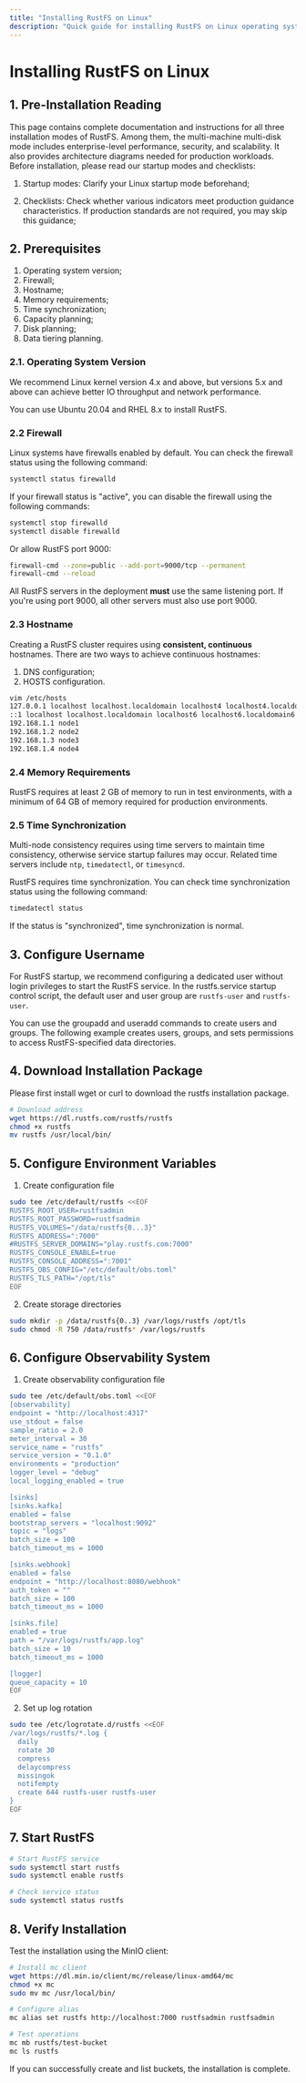 ```yaml
---
title: "Installing RustFS on Linux"
description: "Quick guide for installing RustFS on Linux operating systems"
---
```


# Installing RustFS on Linux

## 1. Pre-Installation Reading

This page contains complete documentation and instructions for all three installation modes of RustFS. Among them, the multi-machine multi-disk mode includes enterprise-level performance, security, and scalability. It also provides architecture diagrams needed for production workloads.
Before installation, please read our startup modes and checklists:

1. Startup modes: Clarify your Linux startup mode beforehand;

2. Checklists: Check whether various indicators meet production guidance characteristics. If production standards are not required, you may skip this guidance;

## 2. Prerequisites

1. Operating system version;
2. Firewall;
3. Hostname;
4. Memory requirements;
5. Time synchronization;
6. Capacity planning;
7. Disk planning;
8. Data tiering planning.

### 2.1. Operating System Version

We recommend Linux kernel version 4.x and above, but versions 5.x and above can achieve better IO throughput and network performance.

You can use Ubuntu 20.04 and RHEL 8.x to install RustFS.

### 2.2 Firewall

Linux systems have firewalls enabled by default. You can check the firewall status using the following command:

```bash
systemctl status firewalld
```

If your firewall status is "active", you can disable the firewall using the following commands:

```bash
systemctl stop firewalld
systemctl disable firewalld
```

Or allow RustFS port 9000:

```bash
firewall-cmd --zone=public --add-port=9000/tcp --permanent
firewall-cmd --reload
```

All RustFS servers in the deployment **must** use the same listening port. If you're using port 9000, all other servers must also use port 9000.

### 2.3 Hostname

Creating a RustFS cluster requires using **consistent, continuous** hostnames. There are two ways to achieve continuous hostnames:

1. DNS configuration;
2. HOSTS configuration.

```bash
vim /etc/hosts
127.0.0.1 localhost localhost.localdomain localhost4 localhost4.localdomain4
::1 localhost localhost.localdomain localhost6 localhost6.localdomain6
192.168.1.1 node1
192.168.1.2 node2
192.168.1.3 node3
192.168.1.4 node4
```

### 2.4 Memory Requirements

RustFS requires at least 2 GB of memory to run in test environments, with a minimum of 64 GB of memory required for production environments.

### 2.5 Time Synchronization

Multi-node consistency requires using time servers to maintain time consistency, otherwise service startup failures may occur. Related time servers include `ntp`, `timedatectl`, or `timesyncd`.

RustFS requires time synchronization. You can check time synchronization status using the following command:

```bash
timedatectl status
```

If the status is "synchronized", time synchronization is normal.

## 3. Configure Username

For RustFS startup, we recommend configuring a dedicated user without login privileges to start the RustFS service. In the rustfs.service startup control script, the default user and user group are `rustfs-user` and `rustfs-user`.

You can use the groupadd and useradd commands to create users and groups. The following example creates users, groups, and sets permissions to access RustFS-specified data directories.

## 4. Download Installation Package

Please first install wget or curl to download the rustfs installation package.

```bash
# Download address
wget https://dl.rustfs.com/rustfs/rustfs
chmod +x rustfs
mv rustfs /usr/local/bin/
```

## 5. Configure Environment Variables

1. Create configuration file

```bash
sudo tee /etc/default/rustfs <<EOF
RUSTFS_ROOT_USER=rustfsadmin
RUSTFS_ROOT_PASSWORD=rustfsadmin
RUSTFS_VOLUMES="/data/rustfs{0...3}"
RUSTFS_ADDRESS=":7000"
#RUSTFS_SERVER_DOMAINS="play.rustfs.com:7000"
RUSTFS_CONSOLE_ENABLE=true
RUSTFS_CONSOLE_ADDRESS=":7001"
RUSTFS_OBS_CONFIG="/etc/default/obs.toml"
RUSTFS_TLS_PATH="/opt/tls"
EOF
```

2. Create storage directories

```bash
sudo mkdir -p /data/rustfs{0..3} /var/logs/rustfs /opt/tls
sudo chmod -R 750 /data/rustfs* /var/logs/rustfs
```

## 6. Configure Observability System

1. Create observability configuration file

```bash
sudo tee /etc/default/obs.toml <<EOF
[observability]
endpoint = "http://localhost:4317"
use_stdout = false
sample_ratio = 2.0
meter_interval = 30
service_name = "rustfs"
service_version = "0.1.0"
environments = "production"
logger_level = "debug"
local_logging_enabled = true

[sinks]
[sinks.kafka]
enabled = false
bootstrap_servers = "localhost:9092"
topic = "logs"
batch_size = 100
batch_timeout_ms = 1000

[sinks.webhook]
enabled = false
endpoint = "http://localhost:8080/webhook"
auth_token = ""
batch_size = 100
batch_timeout_ms = 1000

[sinks.file]
enabled = true
path = "/var/logs/rustfs/app.log"
batch_size = 10
batch_timeout_ms = 1000

[logger]
queue_capacity = 10
EOF
```

2. Set up log rotation

```bash
sudo tee /etc/logrotate.d/rustfs <<EOF
/var/logs/rustfs/*.log {
  daily
  rotate 30
  compress
  delaycompress
  missingok
  notifempty
  create 644 rustfs-user rustfs-user
}
EOF
```

## 7. Start RustFS

```bash
# Start RustFS service
sudo systemctl start rustfs
sudo systemctl enable rustfs

# Check service status
sudo systemctl status rustfs
```

## 8. Verify Installation

Test the installation using the MinIO client:

```bash
# Install mc client
wget https://dl.min.io/client/mc/release/linux-amd64/mc
chmod +x mc
sudo mv mc /usr/local/bin/

# Configure alias
mc alias set rustfs http://localhost:7000 rustfsadmin rustfsadmin

# Test operations
mc mb rustfs/test-bucket
mc ls rustfs
```

If you can successfully create and list buckets, the installation is complete.
